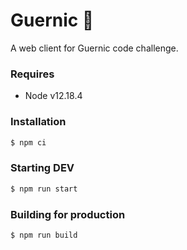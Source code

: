 # Guernic 🐄

A web client for Guernic code challenge.

### Requires

- Node v12.18.4

### Installation

```sh
$ npm ci
```

### Starting DEV

```sh
$ npm run start
```

### Building for production

```sh
$ npm run build
```
